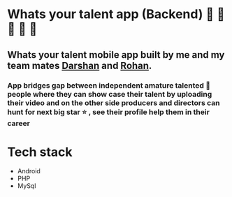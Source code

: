 # Whats your talent app (Backend) :iphone: :microphone: :dancer: :violin: :art:

## Whats your talent mobile app built by me and my team mates <a href="https://github.com/DarshanGowda0">Darshan</a> and <a href="https://github.com/Rohan-Kumar">Rohan</a>. 
### App bridges gap between independent amature talented :dancer: people where they can show case their talent by uploading their video and on the other side producers and directors can hunt for next big star :star: , see their profile help them in their career

# Tech stack
 - Android
 - PHP
 - MySql
